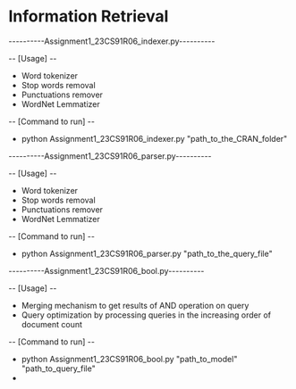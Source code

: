 # Information Retrieval
 
----------Assignment1_23CS91R06_indexer.py----------

-- [Usage] --
- Word tokenizer
- Stop words removal
- Punctuations remover
- WordNet Lemmatizer

-- [Command to run] --
- python Assignment1_23CS91R06_indexer.py "path_to_the_CRAN_folder"

----------Assignment1_23CS91R06_parser.py----------

-- [Usage] --
- Word tokenizer
- Stop words removal
- Punctuations remover
- WordNet Lemmatizer

-- [Command to run] --
- python Assignment1_23CS91R06_parser.py "path_to_the_query_file"

----------Assignment1_23CS91R06_bool.py----------

-- [Usage] --
- Merging mechanism to get results of AND operation on query
- Query optimization by processing queries in the increasing order of document count

-- [Command to run] --
- python Assignment1_23CS91R06_bool.py "path_to_model" "path_to_query_file"
- 